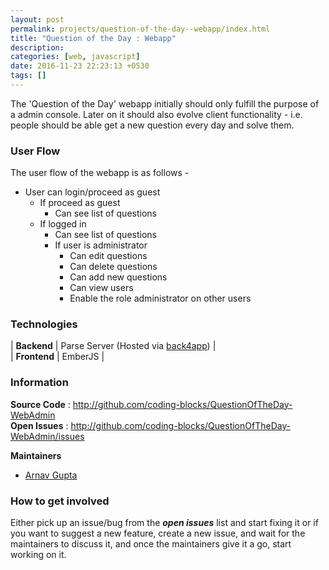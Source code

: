 ```yaml
---
layout: post
permalink: projects/question-of-the-day--webapp/index.html
title: "Question of the Day : Webapp"
description: 
categories: [web, javascript]
date: 2016-11-23 22:23:13 +0530
tags: []
---
```

The 'Question of the Day' webapp initially should only fulfill the purpose of 
a admin console. Later on it should also evolve client functionality - 
i.e. people should be able get a new question every day and solve them. 

### User Flow
The user flow of the webapp is as follows - 

 - User can login/proceed as guest
     - If proceed as guest  
       -  Can see list of questions  
     - If logged in
       -  Can see list of questions
       - If user is administrator
         - Can edit questions
         - Can delete questions
         - Can add new questions
         - Can view users
         - Enable the role administrator on other users
     
### Technologies

| **Backend** | Parse Server (Hosted via [back4app](http://back4app.com)) |  
|  **Frontend**  | EmberJS  |  

### Information

**Source Code** : <http://github.com/coding-blocks/QuestionOfTheDay-WebAdmin>    
**Open Issues** : <http://github.com/coding-blocks/QuestionOfTheDay-WebAdmin/issues>   

**Maintainers**     

- [Arnav Gupta](http://github.com/championswimmer) 
 
 
### How to get involved 

Either pick up an issue/bug from the _**open issues**_ list and start fixing it
or if you want to suggest a new feature, create a new issue, and wait for
the maintainers to discuss it, and once the maintainers give it a go, start
working on it. 